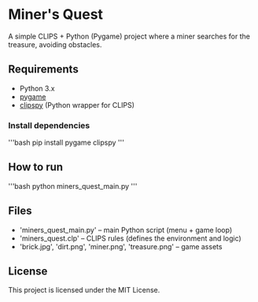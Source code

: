 # Miner's Quest

A simple CLIPS + Python (Pygame) project where a miner searches for the treasure, avoiding obstacles.

## Requirements
- Python 3.x
- [pygame](https://www.pygame.org/)
- [clipspy](https://pypi.org/project/clipspy/) (Python wrapper for CLIPS)

### Install dependencies
'''bash
pip install pygame clipspy
'''

## How to run
'''bash
python miners_quest_main.py
'''

## Files
- 'miners_quest_main.py' – main Python script (menu + game loop)
- 'miners_quest.clp' – CLIPS rules (defines the environment and logic)
- 'brick.jpg', 'dirt.png', 'miner.png', 'treasure.png' – game assets

## License
This project is licensed under the MIT License.
